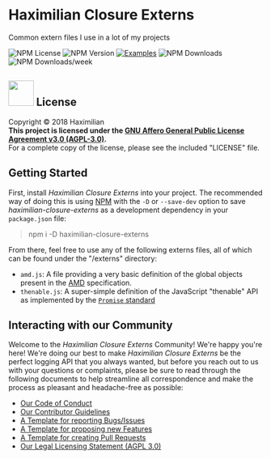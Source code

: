 # Haximilian Closure Externs
Common extern files I use in a lot of my projects

![NPM License](https://img.shields.io/npm/l/haximilian-closure-externs.svg)
![NPM Version](https://img.shields.io/npm/v/haximilian-closure-externs.svg)
[![Examples](https://www.libhive.com/providers/npm/packages/haximilian-closure-externs/examples/badge.svg)](https://www.libhive.com/providers/npm/packages/haximilian-closure-externs)
![NPM Downloads](https://img.shields.io/npm/dt/haximilian-closure-externs.svg)
![NPM Downloads/week](https://img.shields.io/npm/dw/haximilian-closure-externs.svg)

## [<img src="https://opensource.org/files/osi_symbol.png" width="50">](https://opensource.org/licenses/AGPL-3.0) License
Copyright &copy; 2018 Haximilian<br/>
**This project is licensed under the [GNU Affero General Public License Agreement v3.0 (AGPL-3.0)](https://opensource.org/licenses/AGPL-3.0).**<br>
For a complete copy of the license, please see the included "LICENSE" file.

## Getting Started
First, install *Haximilian Closure Externs* into your project. The recommended way of doing this is using [NPM](https://www.npmjs.com/) with the `-D` or `--save-dev` option to save *haximilian-closure-externs* as a development dependency in your `package.json` file:

> npm i -D haximilian-closure-externs

From there, feel free to use any of the following externs files, all of which can be found under the "/externs" directory:

 - `amd.js`: A file providing a very basic definition of the global objects present in the [AMD](https://en.wikipedia.org/wiki/Asynchronous_module_definition) specification.
 - `thenable.js`: A super-simple definition of the JavaScript "thenable" API as implemented by the [`Promise` standard](https://developer.mozilla.org/en-US/docs/Web/JavaScript/Reference/Global_Objects/Promise/then)

## Interacting with our Community
Welcome to the *Haximilian Closure Externs* Community! We're happy you're here! We're doing our best to make *Haximilian Closure Externs* be the perfect logging API that you always wanted, but before you reach out to us with your questions or complaints, please be sure to read through the following documents to help streamline all correspondence and make the process as pleasant and headache-free as possible:
 - [Our Code of Conduct](.github/CODE_OF_CONDUCT.md)
 - [Our Contributor Guidelines](.github/CONTRIBUTING.md)
 - [A Template for reporting Bugs/Issues](.github/ISSUE_TEMPLATE/bug_report.md)
 - [A Template for proposing new Features](.github/ISSUE_TEMPLATE/feature_request.md)
 - [A Template for creating Pull Requests](.github/PULL_REQUEST_TEMPLATE.md)
 - [Our Legal Licensing Statement (AGPL 3.0)](LICENSE.md)

